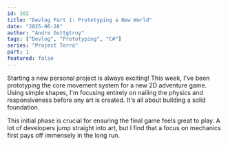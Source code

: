 ```yaml
---
id: 102
title: "Devlog Part 1: Prototyping a New World"
date: "2025-06-28"
author: "Andre Gottgtroy"
tags: ["Devlog", "Prototyping", "C#"]
series: "Project Terra"
part: 1
featured: false
---
```


Starting a new personal project is always exciting! This week, I've been prototyping the core movement system for a new 2D adventure game. Using simple shapes, I'm focusing entirely on nailing the physics and responsiveness before any art is created. It's all about building a solid foundation.

This initial phase is crucial for ensuring the final game feels great to play. A lot of developers jump straight into art, but I find that a focus on mechanics first pays off immensely in the long run.